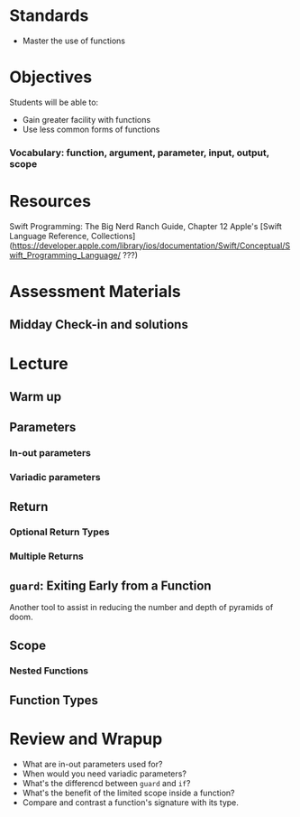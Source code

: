 # Standards
* Master the use of functions

# Objectives
Students will be able to:
* Gain greater facility with functions
* Use less common forms of functions

### Vocabulary: function, argument, parameter, input, output, scope

# Resources
Swift Programming: The Big Nerd Ranch Guide, Chapter 12
Apple's [Swift Language Reference, Collections](https://developer.apple.com/library/ios/documentation/Swift/Conceptual/Swift_Programming_Language/ ???)

# Assessment Materials
## Midday Check-in and solutions

# Lecture

## Warm up

## Parameters

### In-out parameters

### Variadic parameters

## Return

### Optional Return Types

### Multiple Returns

## ```guard```: Exiting Early from a Function

Another tool to assist in reducing the number and depth of pyramids of doom.

## Scope

### Nested Functions

## Function Types

# Review and Wrapup

* What are in-out parameters used for?
* When would you need variadic parameters?
* What's the differencd between ```guard``` and ```if```?
* What's the benefit of the limited scope inside a function?
* Compare and contrast a function's signature with its type.
